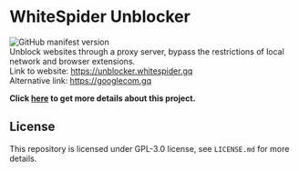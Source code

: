 # WhiteSpider Unblocker
![GitHub manifest version](https://img.shields.io/github/manifest-json/v/chromehackteam/whitespider-unblocker-static) <br/>
Unblock websites through a proxy server, bypass the restrictions of local network and browser extensions. <br />
Link to website: https://unblocker.whitespider.gq <br />
Alternative link: https://googlecom.gq <br />

<b>Click <a href="https://github.com/chromehackteam/whitespider-unblocker" target="_blank">here</a> to get more details about this project.</b>

## License
This repository is licensed under GPL-3.0 license, see `LICENSE.md` for more details.
